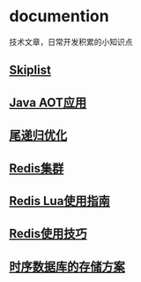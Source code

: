 # documention
技术文章，日常开发积累的小知识点

## [Skiplist](Skiplist算法以及在redis中的应用.md)
## [Java AOT应用](<Java AOT应用.md>)
## [尾递归优化](尾递归优化.md)
## [Redis集群](Redis集群.md)
## [Redis Lua使用指南](<Redis Lua使用指南.md>)
## [Redis使用技巧](Redis使用技巧.md)
## [时序数据库的存储方案](时序数据库的存储方案.md)